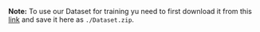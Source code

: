 **Note:** To use our Dataset for training yu need to first download it from this [link](https://drive.google.com/uc?export=download&id=1oS67xo1ti2JCGPZAq9G7M213-i1VxO6I) and save it here as `./Dataset.zip`. 

